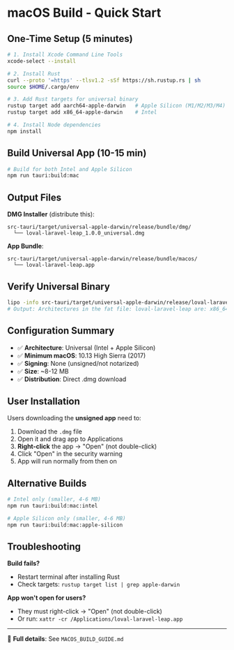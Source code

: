 # macOS Build - Quick Start

## One-Time Setup (5 minutes)

```bash
# 1. Install Xcode Command Line Tools
xcode-select --install

# 2. Install Rust
curl --proto '=https' --tlsv1.2 -sSf https://sh.rustup.rs | sh
source $HOME/.cargo/env

# 3. Add Rust targets for universal binary
rustup target add aarch64-apple-darwin   # Apple Silicon (M1/M2/M3/M4)
rustup target add x86_64-apple-darwin    # Intel

# 4. Install Node dependencies
npm install
```

## Build Universal App (10-15 min)

```bash
# Build for both Intel and Apple Silicon
npm run tauri:build:mac
```

## Output Files

**DMG Installer** (distribute this):
```
src-tauri/target/universal-apple-darwin/release/bundle/dmg/
  └── loval-laravel-leap_1.0.0_universal.dmg
```

**App Bundle**:
```
src-tauri/target/universal-apple-darwin/release/bundle/macos/
  └── loval-laravel-leap.app
```

## Verify Universal Binary

```bash
lipo -info src-tauri/target/universal-apple-darwin/release/loval-laravel-leap
# Output: Architectures in the fat file: loval-laravel-leap are: x86_64 arm64 ✅
```

## Configuration Summary

- ✅ **Architecture**: Universal (Intel + Apple Silicon)
- ✅ **Minimum macOS**: 10.13 High Sierra (2017)
- ✅ **Signing**: None (unsigned/not notarized)
- ✅ **Size**: ~8-12 MB
- ✅ **Distribution**: Direct .dmg download

## User Installation

Users downloading the **unsigned app** need to:

1. Download the `.dmg` file
2. Open it and drag app to Applications
3. **Right-click** the app → "Open" (not double-click)
4. Click "Open" in the security warning
5. App will run normally from then on

## Alternative Builds

```bash
# Intel only (smaller, 4-6 MB)
npm run tauri:build:mac:intel

# Apple Silicon only (smaller, 4-6 MB)
npm run tauri:build:mac:apple-silicon
```

## Troubleshooting

**Build fails?**
- Restart terminal after installing Rust
- Check targets: `rustup target list | grep apple-darwin`

**App won't open for users?**
- They must right-click → "Open" (not double-click)
- Or run: `xattr -cr /Applications/loval-laravel-leap.app`

---

📖 **Full details**: See `MACOS_BUILD_GUIDE.md`
